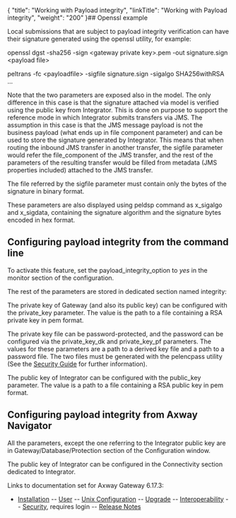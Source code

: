{
    "title": "Working with Payload integrity",
    "linkTitle": "Working with Payload integrity",
    "weight": "200"
}## Openssl example

Local submissions that are subject to payload integrity verification can have their signature generated using the openssl utility, for example:

openssl dgst -sha256 -sign &lt;gateway private key>.pem -out signature.sign &lt;payload file>

peltrans -fc &lt;payloadfile> -sigfile signature.sign -sigalgo SHA256withRSA ...

Note that the two parameters are exposed also in the model. The only difference in this case is that the signature attached via model is verified using the public key from Integrator. This is done on purpose to support the reference mode in which Integrator submits transfers via JMS. The assumption in this case is that the JMS message payload is not the business payload (what ends up in file component parameter) and can be used to store the signature generated by Integrator. This means that when routing the inbound JMS transfer in another transfer, the <span class="code">sigfile </span>parameter would refer the <span class="code">file\_component </span>of the JMS transfer, and the rest of the parameters of the resulting transfer would be filled from metadata (JMS properties included) attached to the JMS transfer.

The file referred by the <span class="code">sigfile </span>parameter must contain only the bytes of the signature in binary format.

These parameters are also displayed using <span class="code">peldsp </span>command as <span class="code">x\_sigalgo </span>and <span class="code">x\_sigdata</span>, containing the signature algorithm and the signature bytes encoded in hex format.

## Configuring payload integrity from the command line

To activate this feature, set the <span class="code">payload\_integrity\_option </span>to *yes* in the <span class="code">monitor </span>section of the configuration.

The rest of the parameters are stored in dedicated section named <span class="code">integrity</span>:

The private key of Gateway (and also its public key) can be configured with the <span class="code">private\_key </span>parameter. The value is the path to a file containing a RSA private key in pem format.

The private key file can be password-protected, and the password can be configured via the <span class="code">private\_key\_dk </span>and <span class="code">private\_key\_pf </span>parameters. The values for these parameters are a path to a derived key file and a path to a password file. The two files must be generated with the <span class="code">pelencpass </span>utility (See the [Security Guide](/bundle/Gateway_6173_SecurityGuide_allOS_en_HTML5/page/Content/start_page.htm) for further information).

The public key of Integrator can be configured with the <span class="code">public\_key </span>parameter. The value is a path to a file containing a RSA public key in pem format.

## Configuring payload integrity from Axway Navigator

All the parameters, except the one referring to the Integrator public key are in Gateway/Database/Protection section of the Configuration window.

The public key of Integrator can be configured in the Connectivity section dedicated to Integrator.

Links to documentation set for Axway Gateway <span class="mc-variable axway_variables.Release_Number variable">6.17.3</span>:

-   [Installation](/bundle/Gateway_6173_InstallationGuide_allOS_en_HTML5/page/Content/start_page.htm) -- [User](/bundle/Gateway_6173_UsersGuide_allOS_en_HTML5/page/Content/start_page.htm) -- [Unix Configuration](/bundle/Gateway_6173_ConfigurationGuide_UNIX_en_HTML5/page/Content/start_page.htm) -- [Upgrade](/bundle/Gateway_6173_UpgradeGuide_allOS_en_HTML5/page/Content/start_page.htm) -- [Interoperability](/bundle/Gateway_6173_InteroperabilityGuide_allOS_en_HTML5/page/Content/start_page.htm) -- [Security](/bundle/Gateway_6173_SecurityGuide_allOS_en_HTML5/page/Content/start_page.htm), requires login -- [Release Notes](/bundle/Gateway_6173_ReleaseNotes_allOS_en_HTML5/page/Content/Gateway_ReleaseNotes_allOS_en.htm)
